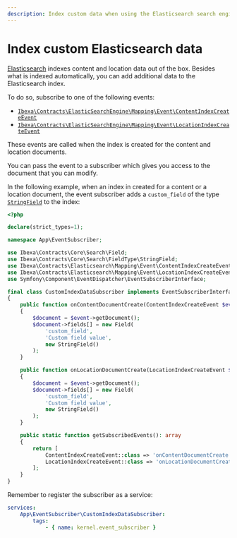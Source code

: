 ```yaml
---
description: Index custom data when using the Elasticsearch search engine.
---
```


# Index custom Elasticsearch data

[Elasticsearch](elastic_search_overview.md) indexes content and location data out of the box.
Besides what is indexed automatically, you can add additional data to the Elasticsearch index.

To do so, subscribe to one of the following events:

- [`Ibexa\Contracts\ElasticSearchEngine\Mapping\Event\ContentIndexCreateEvent`](../../api/php_api/php_api_reference/classes/Ibexa-Contracts-Elasticsearch-Mapping-Event-ContentIndexCreateEvent.html)
- [`Ibexa\Contracts\ElasticSearchEngine\Mapping\Event\LocationIndexCreateEvent`](../../api/php_api/php_api_reference/classes/Ibexa-Contracts-Elasticsearch-Mapping-Event-LocationIndexCreateEvent.html)

These events are called when the index is created for the content and location documents.

You can pass the event to a subscriber which gives you access to the document that you can modify.

In the following example, when an index in created for a content or a location document, the event subscriber adds a `custom_field` of the type [`StringField`](../../api/php_api/php_api_reference/classes/Ibexa-Contracts-Core-Search-FieldType-StringField.html) to the index:

``` php hl_lines="19 20 21"
<?php

declare(strict_types=1);

namespace App\EventSubscriber;

use Ibexa\Contracts\Core\Search\Field;
use Ibexa\Contracts\Core\Search\FieldType\StringField;
use Ibexa\Contracts\Elasticsearch\Mapping\Event\ContentIndexCreateEvent;
use Ibexa\Contracts\Elasticsearch\Mapping\Event\LocationIndexCreateEvent;
use Symfony\Component\EventDispatcher\EventSubscriberInterface;

final class CustomIndexDataSubscriber implements EventSubscriberInterface
{
    public function onContentDocumentCreate(ContentIndexCreateEvent $event): void
    {
        $document = $event->getDocument();
        $document->fields[] = new Field(
            'custom_field',
            'Custom field value',
            new StringField()
        );
    }

    public function onLocationDocumentCreate(LocationIndexCreateEvent $event): void
    {
        $document = $event->getDocument();
        $document->fields[] = new Field(
            'custom_field',
            'Custom field value',
            new StringField()
        );
    }

    public static function getSubscribedEvents(): array
    {
        return [
            ContentIndexCreateEvent::class => 'onContentDocumentCreate',
            LocationIndexCreateEvent::class => 'onLocationDocumentCreate'
        ];
    }
}
```

Remember to register the subscriber as a service:

``` yaml
services:
    App\EventSubscriber\CustomIndexDataSubscriber:
        tags:
            - { name: kernel.event_subscriber }
```
